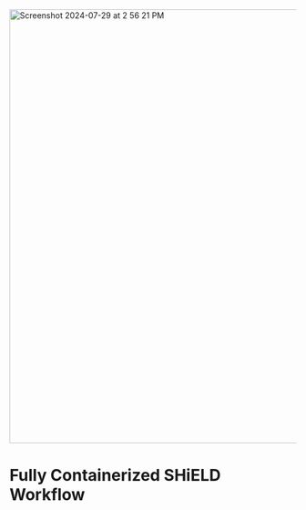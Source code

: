 <img width="761" alt="Screenshot 2024-07-29 at 2 56 21 PM" src="https://github.com/user-attachments/assets/e6cad4cd-c013-4b47-8a51-77fffd3b90b2">

# Fully Containerized SHiELD Workflow
